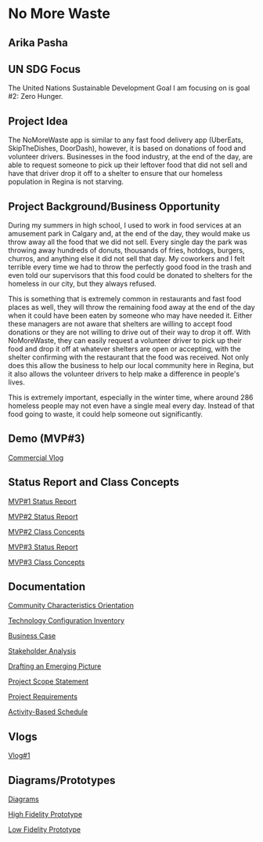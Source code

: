 # No More Waste 
## Arika Pasha

## UN SDG Focus

The United Nations Sustainable Development Goal I am focusing on is goal #2: Zero Hunger.
 
## Project Idea

The NoMoreWaste app is similar to any fast food delivery app (UberEats, SkipTheDishes, DoorDash), however, it is based on donations of food and volunteer drivers. Businesses in the food industry, at the end of the day, are able to request someone to pick up their leftover food that did not sell and have that driver drop it off to a shelter to ensure that our homeless population in Regina is not starving. 

## Project Background/Business Opportunity

During my summers in high school, I used to work in food services at an amusement park in Calgary and, at the end of the day, they would make us throw away all the food that we did not sell. Every single day the park was throwing away hundreds of donuts, thousands of fries, hotdogs, burgers, churros, and anything else it did not sell that day. My coworkers and I felt terrible every time we had to throw the perfectly good food in the trash and even told our supervisors that this food could be donated to shelters for the homeless in our city, but they always refused.  

This is something that is extremely common in restaurants and fast food places as well, they will throw the remaining food away at the end of the day when it could have been eaten by someone who may have needed it. Either these managers are not aware that shelters are willing to accept food donations or they are not willing to drive out of their way to drop it off. With NoMoreWaste, they can easily request a volunteer driver to pick up their food and drop it off at whatever shelters are open or accepting, with the shelter confirming with the restaurant that the food was received. Not only does this allow the business to help our local community here in Regina, but it also allows the volunteer drivers to help make a difference in people's lives. 

This is extremely important, especially in the winter time, where around 286 homeless people may not even have a single meal every day. Instead of that food going to waste, it could help someone out significantly. 

## Demo (MVP#3)

[Commercial Vlog](https://www.youtube.com/watch?v=wV4TKWe92JA&feature=youtu.be)

## Status Report and Class Concepts 
[MVP#1 Status Report](https://github.com/arikapasha/NoMoreWaste/blob/main/Documentation/09%20Project%20Status%20Report%20MVP%231.pdf)

[MVP#2 Status Report](https://github.com/arikapasha/NoMoreWaste/blob/main/Documentation/10%20Project%20Status%20Report%20MVP%232.pdf)

[MVP#2 Class Concepts](https://github.com/arikapasha/NoMoreWaste/blob/main/Documentation/11%20Project%20Class%20Concepts%20MVP%232.pdf)

[MVP#3 Status Report](https://github.com/arikapasha/NoMoreWaste/blob/main/Documentation/12%20Project%20Status%20Report%20MVP%233.pdf)

[MVP#3 Class Concepts](https://github.com/arikapasha/NoMoreWaste/blob/main/Documentation/13%20Project%20Class%20Concepts%20MVP%233.pdf)



## Documentation

[Community Characteristics Orientation](https://github.com/arikapasha/NoMoreWaste/blob/main/Documentation/01%20Community%20Characteristics%20Orientation.pdf)

[Technology Configuration Inventory](https://github.com/arikapasha/NoMoreWaste/blob/main/Documentation/02%20Technology%20Configuration%20Inventory.pdf)

[Business Case](https://github.com/arikapasha/NoMoreWaste/blob/main/Documentation/03%20Business%20Case.pdf)

[Stakeholder Analysis](https://github.com/arikapasha/NoMoreWaste/blob/main/Documentation/04%20Stakeholder%20Analysis.pdf)

[Drafting an Emerging Picture](https://github.com/arikapasha/NoMoreWaste/blob/main/Documentation/05%20Drafting%20an%20Emerging%20Picture.pdf)

[Project Scope Statement](https://github.com/arikapasha/NoMoreWaste/blob/main/Documentation/06%20Project%20Scope%20Statement.pdf)

[Project Requirements](https://github.com/arikapasha/NoMoreWaste/blob/main/Documentation/07%20Project%20Requirements.pdf)

[Activity-Based Schedule](https://github.com/arikapasha/NoMoreWaste/blob/main/Documentation/08%20Activity-Based%20Schedule.pdf)

## Vlogs
[Vlog#1](https://youtu.be/De_46E4CzQ4)

## Diagrams/Prototypes
[Diagrams](https://github.com/arikapasha/ENSE405ProjectNMW/tree/main/Diagrams%20and%20Prototypes/Diagrams)

[High Fidelity Prototype](https://github.com/arikapasha/ENSE405ProjectNMW/tree/main/Diagrams%20and%20Prototypes/Prototypes/High%20Fidelity%20Prototypes)

[Low Fidelity Prototype](https://github.com/arikapasha/ENSE405ProjectNMW/tree/main/Diagrams%20and%20Prototypes/Prototypes/Low%20Fidelity%20Prototypes)



